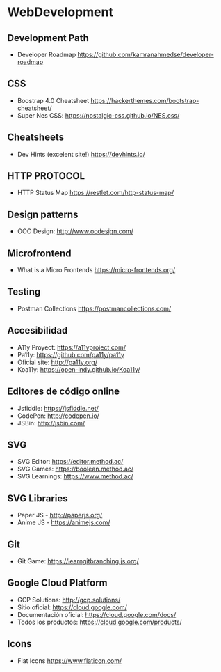 # WebDevelopment

## Development Path
 * Developer Roadmap https://github.com/kamranahmedse/developer-roadmap
 
## CSS
 * Boostrap 4.0 Cheatsheet https://hackerthemes.com/bootstrap-cheatsheet/
 * Super Nes CSS: https://nostalgic-css.github.io/NES.css/

## Cheatsheets
 * Dev Hints (excelent site!) https://devhints.io/
 
## HTTP PROTOCOL
 * HTTP Status Map https://restlet.com/http-status-map/

## Design patterns
 * OOO Design: http://www.oodesign.com/
 
## Microfrontend
 * What is a Micro Frontends https://micro-frontends.org/

## Testing
 * Postman Collections https://postmancollections.com/

## Accesibilidad
 * A11y Proyect: https://a11yproject.com/
 * Pa11y: https://github.com/pa11y/pa11y
 * Oficial site: http://pa11y.org/
 * Koa11y: https://open-indy.github.io/Koa11y/
 
## Editores de código online
 * Jsfiddle: https://jsfiddle.net/
 * CodePen: http://codepen.io/
 * JSBin: http://jsbin.com/

## SVG
 * SVG Editor: https://editor.method.ac/
 * SVG Games: https://boolean.method.ac/
 * SVG Learnings: https://www.method.ac/
 
## SVG Libraries
 * Paper JS - http://paperjs.org/
 * Anime JS - https://animejs.com/
 


## Git
 * Git Game: https://learngitbranching.js.org/
 
## Google Cloud Platform
 * GCP Solutions: http://gcp.solutions/
 * Sitio oficial: https://cloud.google.com/
 * Documentación oficial: https://cloud.google.com/docs/
 * Todos los productos: https://cloud.google.com/products/
 
## Icons
 * Flat Icons https://www.flaticon.com/
